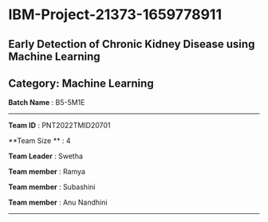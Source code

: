 
# IBM-Project-21373-1659778911


## Early Detection of Chronic Kidney Disease using Machine Learning
## Category: Machine Learning
**Batch Name** : B5-5M1E

------------------

**Team ID** : PNT2022TMID20701

**Team Size ** : 4

**Team Leader** : Swetha

**Team member** : Ramya

**Team member** : Subashini

**Team member** : Anu Nandhini

------------------
